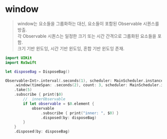 window
======

> window는 요소들을 그룹화하는 대신, 요소들이 포함된 Observable 시퀀스를 방출.  
> 각 Observable 시퀀스는 일정한 크기 또는 시간 간격으로 그룹화된 요소들을 포함.  
> 크기 기반 윈도잉, 시간 기반 윈도잉, 혼합 기반 윈도잉 존재.  

```swift
import UIKit
import RxSwift

let disposeBag = DisposeBag()

Observable<Int>.interval(.seconds(1), scheduler: MainScheduler.instance)
    .window(timeSpan: .seconds(2), count: 3, scheduler: MainScheduler.instance)
    .take(5)
    .subscribe { print($0)
        //  innerObservable
        if let observable = $0.element {
            observable
                .subscribe { print("inner: ", $0) }
                .disposed(by: disposeBag)
        }
    }
    .disposed(by: disposeBag)
```
